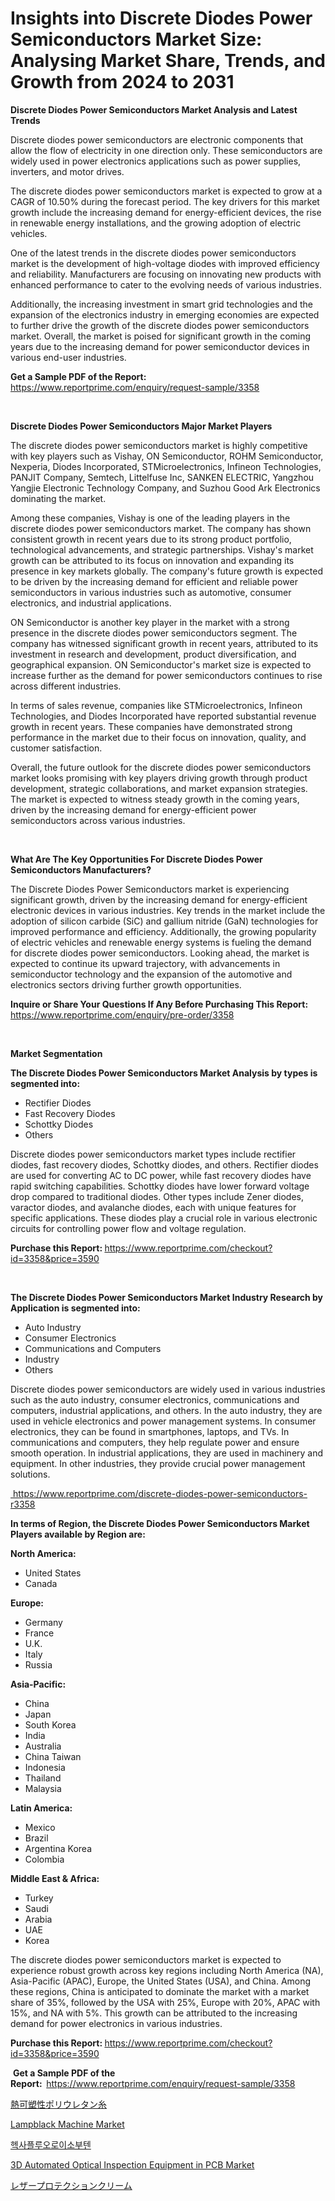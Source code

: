 <p><h1>Insights into Discrete Diodes Power Semiconductors Market Size: Analysing Market Share, Trends, and Growth from 2024 to 2031</h1></p><p><strong>Discrete Diodes Power Semiconductors Market Analysis and Latest Trends</strong></p>
<p><p>Discrete diodes power semiconductors are electronic components that allow the flow of electricity in one direction only. These semiconductors are widely used in power electronics applications such as power supplies, inverters, and motor drives.</p><p>The discrete diodes power semiconductors market is expected to grow at a CAGR of 10.50% during the forecast period. The key drivers for this market growth include the increasing demand for energy-efficient devices, the rise in renewable energy installations, and the growing adoption of electric vehicles.</p><p>One of the latest trends in the discrete diodes power semiconductors market is the development of high-voltage diodes with improved efficiency and reliability. Manufacturers are focusing on innovating new products with enhanced performance to cater to the evolving needs of various industries.</p><p>Additionally, the increasing investment in smart grid technologies and the expansion of the electronics industry in emerging economies are expected to further drive the growth of the discrete diodes power semiconductors market. Overall, the market is poised for significant growth in the coming years due to the increasing demand for power semiconductor devices in various end-user industries.</p></p>
<p><strong>Get a Sample PDF of the Report:&nbsp;</strong> <a href="https://www.reportprime.com/enquiry/request-sample/3358">https://www.reportprime.com/enquiry/request-sample/3358</a></p>
<p>&nbsp;</p>
<p><strong>Discrete Diodes Power Semiconductors Major Market Players</strong></p>
<p><p>The discrete diodes power semiconductors market is highly competitive with key players such as Vishay, ON Semiconductor, ROHM Semiconductor, Nexperia, Diodes Incorporated, STMicroelectronics, Infineon Technologies, PANJIT Company, Semtech, Littelfuse Inc, SANKEN ELECTRIC, Yangzhou Yangjie Electronic Technology Company, and Suzhou Good Ark Electronics dominating the market.</p><p>Among these companies, Vishay is one of the leading players in the discrete diodes power semiconductors market. The company has shown consistent growth in recent years due to its strong product portfolio, technological advancements, and strategic partnerships. Vishay's market growth can be attributed to its focus on innovation and expanding its presence in key markets globally. The company's future growth is expected to be driven by the increasing demand for efficient and reliable power semiconductors in various industries such as automotive, consumer electronics, and industrial applications.</p><p>ON Semiconductor is another key player in the market with a strong presence in the discrete diodes power semiconductors segment. The company has witnessed significant growth in recent years, attributed to its investment in research and development, product diversification, and geographical expansion. ON Semiconductor's market size is expected to increase further as the demand for power semiconductors continues to rise across different industries.</p><p>In terms of sales revenue, companies like STMicroelectronics, Infineon Technologies, and Diodes Incorporated have reported substantial revenue growth in recent years. These companies have demonstrated strong performance in the market due to their focus on innovation, quality, and customer satisfaction.</p><p>Overall, the future outlook for the discrete diodes power semiconductors market looks promising with key players driving growth through product development, strategic collaborations, and market expansion strategies. The market is expected to witness steady growth in the coming years, driven by the increasing demand for energy-efficient power semiconductors across various industries.</p></p>
<p>&nbsp;</p>
<p><strong>What Are The Key Opportunities For Discrete Diodes Power Semiconductors Manufacturers?</strong></p>
<p><p>The Discrete Diodes Power Semiconductors market is experiencing significant growth, driven by the increasing demand for energy-efficient electronic devices in various industries. Key trends in the market include the adoption of silicon carbide (SiC) and gallium nitride (GaN) technologies for improved performance and efficiency. Additionally, the growing popularity of electric vehicles and renewable energy systems is fueling the demand for discrete diodes power semiconductors. Looking ahead, the market is expected to continue its upward trajectory, with advancements in semiconductor technology and the expansion of the automotive and electronics sectors driving further growth opportunities.</p></p>
<p><strong>Inquire or Share Your Questions If Any Before Purchasing This Report:</strong> <a href="https://www.reportprime.com/enquiry/pre-order/3358">https://www.reportprime.com/enquiry/pre-order/3358</a></p>
<p>&nbsp;</p>
<p><strong>Market Segmentation</strong></p>
<p><strong>The Discrete Diodes Power Semiconductors Market Analysis by types is segmented into:</strong></p>
<p><ul><li>Rectifier Diodes</li><li>Fast Recovery Diodes</li><li>Schottky Diodes</li><li>Others</li></ul></p>
<p><p>Discrete diodes power semiconductors market types include rectifier diodes, fast recovery diodes, Schottky diodes, and others. Rectifier diodes are used for converting AC to DC power, while fast recovery diodes have rapid switching capabilities. Schottky diodes have lower forward voltage drop compared to traditional diodes. Other types include Zener diodes, varactor diodes, and avalanche diodes, each with unique features for specific applications. These diodes play a crucial role in various electronic circuits for controlling power flow and voltage regulation.</p></p>
<p><strong>Purchase this Report:&nbsp;</strong><a href="https://www.reportprime.com/checkout?id=3358&price=3590">https://www.reportprime.com/checkout?id=3358&price=3590</a></p>
<p>&nbsp;</p>
<p><strong>The Discrete Diodes Power Semiconductors Market Industry Research by Application is segmented into:</strong></p>
<p><ul><li>Auto Industry</li><li>Consumer Electronics</li><li>Communications and Computers</li><li>Industry</li><li>Others</li></ul></p>
<p><p>Discrete diodes power semiconductors are widely used in various industries such as the auto industry, consumer electronics, communications and computers, industrial applications, and others. In the auto industry, they are used in vehicle electronics and power management systems. In consumer electronics, they can be found in smartphones, laptops, and TVs. In communications and computers, they help regulate power and ensure smooth operation. In industrial applications, they are used in machinery and equipment. In other industries, they provide crucial power management solutions.</p></p>
<p><a href="https://www.reportprime.com/discrete-diodes-power-semiconductors-r3358">&nbsp;https://www.reportprime.com/discrete-diodes-power-semiconductors-r3358</a></p>
<p><strong>In terms of Region, the Discrete Diodes Power Semiconductors Market Players available by Region are:</strong></p>
<p>
    <p> <strong> North America: </strong>
        <ul>
            <li>United States</li>
            <li>Canada</li>
        </ul>
        </p> 
    <p> <strong> Europe: </strong>
        <ul>
            <li>Germany</li>
            <li>France</li>
            <li>U.K.</li>
            <li>Italy</li>
            <li>Russia</li>
        </ul>
        </p> 
    <p> <strong> Asia-Pacific: </strong>
        <ul>
            <li>China</li>
            <li>Japan</li>
            <li>South Korea</li>
            <li>India</li>
            <li>Australia</li>
            <li>China Taiwan</li>
            <li>Indonesia</li>
            <li>Thailand</li>
            <li>Malaysia</li>
        </ul>
        </p> 
    <p> <strong> Latin America: </strong>
        <ul>
            <li>Mexico</li>
            <li>Brazil</li>
            <li>Argentina Korea</li>
            <li>Colombia</li>
        </ul>
        </p> 
    <p> <strong> Middle East & Africa: </strong>
        <ul>
            <li>Turkey</li>
            <li>Saudi</li>
            <li>Arabia</li>
            <li>UAE</li>
            <li>Korea</li>
        </ul>
    </p>
    </p>
<p><p>The discrete diodes power semiconductors market is expected to experience robust growth across key regions including North America (NA), Asia-Pacific (APAC), Europe, the United States (USA), and China. Among these regions, China is anticipated to dominate the market with a market share of 35%, followed by the USA with 25%, Europe with 20%, APAC with 15%, and NA with 5%. This growth can be attributed to the increasing demand for power electronics in various industries.</p></p>
<p><strong>Purchase this Report: </strong><a href="https://www.reportprime.com/checkout?id=3358&price=3590">https://www.reportprime.com/checkout?id=3358&price=3590</a></p>
<p>&nbsp;<strong>Get a Sample PDF of the Report:&nbsp;&nbsp;</strong><a href="https://www.reportprime.com/enquiry/request-sample/3358">https://www.reportprime.com/enquiry/request-sample/3358</a></p>
<p><strong></strong></p>
<p><p><a href="https://github.com/HershelKris/Market-Research-Report-List-1/blob/main/671301072967.md">熱可塑性ポリウレタン糸</a></p><p><a href="https://issuu.com/reportprime-2/docs/lampblack-machine-market-size-2030.pptx">Lampblack Machine Market</a></p><p><a href="https://github.com/apple8975768/Market-Research-Report-List-1/blob/main/800785669758.md">헥사플루오로이소부텐</a></p><p><a href="https://github.com/gladysalidde/Market-Research-Report-List-1/blob/main/3d-automated-optical-inspection-equipment-in-pcb-market.md">3D Automated Optical Inspection Equipment in PCB Market</a></p><p><a href="https://github.com/CarlieShields/Market-Research-Report-List-1/blob/main/850894972966.md">レザープロテクションクリーム</a></p></p>